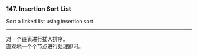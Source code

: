 ### 147. Insertion Sort List

Sort a linked list using insertion sort.

* * * 

对一个链表进行插入排序。   
直观地一个个节点进行处理即可。   

